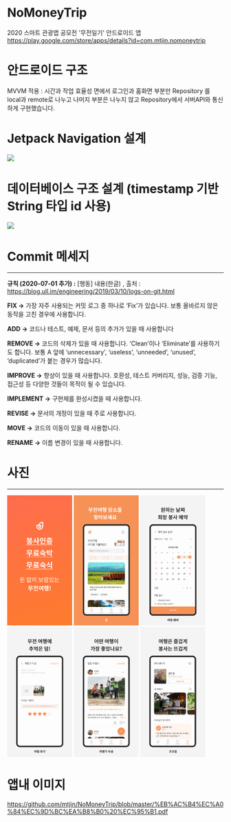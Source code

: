 # NoMoneyTrip
2020 스마트 관광앱 공모전 '무전일기' 안드로이드 앱
https://play.google.com/store/apps/details?id=com.mtjin.nomoneytrip

# 안드로이드 구조
MVVM 적용 : 시간과 작업 효율성 면에서 로그인과 홈화면 부분만 Repository 를 local과 remote로 나누고 나머지 부분은 나누지 않고 Repository에서 서버API와 통신하게 구현했습니다.

# Jetpack Navigation 설계
<img src="https://user-images.githubusercontent.com/37071007/99547497-eece6a80-29fa-11eb-88d6-b128a51beee9.png" ></img>

# 데이터베이스 구조 설계 (timestamp 기반 String 타입 id 사용)
<img src="https://user-images.githubusercontent.com/37071007/95646136-63f77780-0b00-11eb-87dc-6b0207303803.png"/>

# Commit 메세지
-----------
**규칙 (2020-07-01 추가) :** [행동] 내용(한글) , 출처 : https://blog.ull.im/engineering/2019/03/10/logs-on-git.html

**FIX ->**
가장 자주 사용되는 커밋 로그 중 하나로 ‘Fix’가 있습니다. 보통 올바르지 않은 동작을 고친 경우에 사용합니다.

**ADD ->**
코드나 테스트, 예제, 문서 등의 추가가 있을 때 사용합니다

**REMOVE ->**
코드의 삭제가 있을 때 사용합니다. ‘Clean’이나 ‘Eliminate’를 사용하기도 합니다. 보통 A 앞에 ‘unnecessary’, ‘useless’, ‘unneeded’, ‘unused’, ‘duplicated’가 붙는 경우가 많습니다.

**IMPROVE ->**
향상이 있을 때 사용합니다. 호환성, 테스트 커버리지, 성능, 검증 기능, 접근성 등 다양한 것들이 목적이 될 수 있습니다.

**IMPLEMENT ->**
구현체를 완성시켰을 때 사용합니다.

**REVISE ->**
문서의 개정이 있을 때 주로 사용합니다.

**MOVE ->**
코드의 이동이 있을 때 사용합니다.

**RENAME ->**
이름 변경이 있을 때 사용합니다.


# 사진
------------
<img src="https://github.com/mtjin/NoMoneyTrip/blob/master/playstore_file/%ED%94%8C%EB%A0%88%EC%9D%B4%EC%8A%A4%ED%86%A0%EC%96%B4%EC%82%AC%EC%A7%84.jpg?raw=true" width="30%"></img>
<img src="https://github.com/mtjin/NoMoneyTrip/blob/master/playstore_file/%ED%94%8C%EB%A0%88%EC%9D%B4%EC%8A%A4%ED%86%A0%EC%96%B4%EC%82%AC%EC%A7%842.jpg?raw=true" width="30%"></img>
<img src="https://github.com/mtjin/NoMoneyTrip/blob/master/playstore_file/%ED%94%8C%EB%A0%88%EC%9D%B4%EC%8A%A4%ED%86%A0%EC%96%B4%EC%82%AC%EC%A7%843.jpg?raw=true" width="30%"></img>
<img src="https://github.com/mtjin/NoMoneyTrip/blob/master/playstore_file/%ED%94%8C%EB%A0%88%EC%9D%B4%EC%8A%A4%ED%86%A0%EC%96%B4%EC%82%AC%EC%A7%844.jpg?raw=true" width="30%"></img>
<img src="https://github.com/mtjin/NoMoneyTrip/blob/master/playstore_file/%ED%94%8C%EB%A0%88%EC%9D%B4%EC%8A%A4%ED%86%A0%EC%96%B4%EC%82%AC%EC%A7%845.jpg?raw=true" width="30%"></img>
<img src="https://github.com/mtjin/NoMoneyTrip/blob/master/playstore_file/%ED%94%8C%EB%A0%88%EC%9D%B4%EC%8A%A4%ED%86%A0%EC%96%B4%EC%82%AC%EC%A7%846.jpg?raw=true" width="30%"></img>


# 앱내 이미지
https://github.com/mtjin/NoMoneyTrip/blob/master/%EB%AC%B4%EC%A0%84%EC%9D%BC%EA%B8%B0%20%EC%95%B1.pdf


